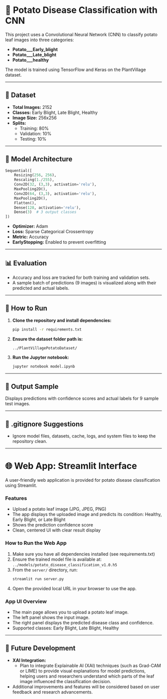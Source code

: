 # 🥔 Potato Disease Classification with CNN

This project uses a Convolutional Neural Network (CNN) to classify potato leaf images into three categories:

- **Potato___Early_blight**
- **Potato___Late_blight**
- **Potato___healthy**

The model is trained using TensorFlow and Keras on the PlantVillage dataset.

---

## 📂 Dataset

- **Total Images:** 2152
- **Classes:** Early Blight, Late Blight, Healthy
- **Image Size:** 256x256
- **Splits:**
  - Training: 80%
  - Validation: 10%
  - Testing: 10%

---

## 🧠 Model Architecture

```python
Sequential([
    Resizing(256, 256),
    Rescaling(1./255),
    Conv2D(32, (3,3), activation='relu'),
    MaxPooling2D(),
    Conv2D(64, (3,3), activation='relu'),
    MaxPooling2D(),
    Flatten(),
    Dense(128, activation='relu'),
    Dense(3)  # 3 output classes
])
```

- **Optimizer:** Adam
- **Loss:** Sparse Categorical Crossentropy
- **Metric:** Accuracy
- **EarlyStopping:** Enabled to prevent overfitting

---

## 📊 Evaluation

- Accuracy and loss are tracked for both training and validation sets.
- A sample batch of predictions (9 images) is visualized along with their predicted and actual labels.

---

## 🚀 How to Run

1. **Clone the repository and install dependencies:**
   ```bash
   pip install -r requirements.txt
   ```
2. **Ensure the dataset folder path is:**
   ```
   ../PlantVillagePotatoDataset/
   ```
3. **Run the Jupyter notebook:**
   ```bash
   jupyter notebook model.ipynb
   ```

---

## 📝 Output Sample

Displays predictions with confidence scores and actual labels for 9 sample test images.

---

## 📌 .gitignore Suggestions

- Ignore model files, datasets, cache, logs, and system files to keep the repository clean.

---

# 🌐 Web App: Streamlit Interface

A user-friendly web application is provided for potato disease classification using Streamlit.

### Features
- Upload a potato leaf image (JPG, JPEG, PNG)
- The app displays the uploaded image and predicts its condition: Healthy, Early Blight, or Late Blight
- Shows the prediction confidence score
- Clean, centered UI with clear result display

### How to Run the Web App

1. Make sure you have all dependencies installed (see requirements.txt)
2. Ensure the trained model file is available at: `../models/potato_disease_classification_v1.0.h5`
3. From the `server/` directory, run:
   ```bash
   streamlit run server.py
   ```
4. Open the provided local URL in your browser to use the app.

### App UI Overview
- The main page allows you to upload a potato leaf image.
- The left panel shows the input image.
- The right panel displays the predicted disease class and confidence.
- Supported classes: Early Blight, Late Blight, Healthy

---

## 🔮 Future Development

- **XAI Integration:**
  - Plan to integrate Explainable AI (XAI) techniques (such as Grad-CAM or LIME) to provide visual explanations for model predictions, helping users and researchers understand which parts of the leaf image influenced the classification decision.
- Additional improvements and features will be considered based on user feedback and research advancements.

